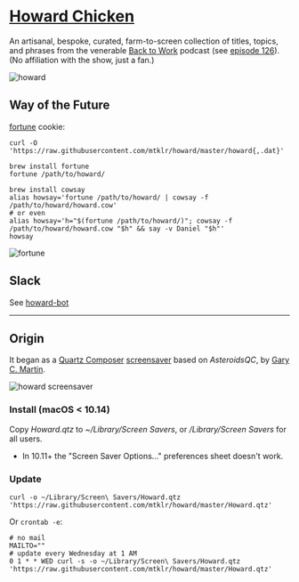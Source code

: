 # [Howard Chicken](https://www.howardchicken.com)

An artisanal, bespoke, curated, farm-to-screen collection of titles, topics, and phrases from the venerable [Back to Work](http://5by5.tv/b2w) podcast (see [episode 126](http://5by5.tv/b2w/126)). (No affiliation with the show, just a fan.)

![howard](https://mtklr.github.com/images/howard-web.png)

## Way of the Future

[fortune](https://en.wikipedia.org/wiki/Fortune_%28Unix%29) cookie:

```console
curl -O 'https://raw.githubusercontent.com/mtklr/howard/master/howard{,.dat}'

brew install fortune
fortune /path/to/howard/

brew install cowsay
alias howsay='fortune /path/to/howard/ | cowsay -f /path/to/howard/howard.cow'
# or even
alias howsay='h="$(fortune /path/to/howard/)"; cowsay -f /path/to/howard/howard.cow "$h" && say -v Daniel "$h"'
howsay
```

![fortune](https://mtklr.github.com/images/howard-fortune.png)

## Slack

See [howard-bot](https://github.com/shoesandsocks/howard-bot)

***

## Origin

It began as a [Quartz Composer](https://en.wikipedia.org/wiki/Quartz_Composer) [screensaver](https://mtklr.github.com/images/howard-crazywall.png) based on _AsteroidsQC_, by [Gary C. Martin](http://osx.garycmartin.com).

![howard screensaver](https://mtklr.github.com/images/howard.png)

### Install (macOS < 10.14)

Copy _Howard.qtz_ to _~/Library/Screen Savers_, or _/Library/Screen Savers_ for all users.

* In 10.11+ the "Screen Saver Options..." preferences sheet doesn't work.

### Update

```console
curl -o ~/Library/Screen\ Savers/Howard.qtz 'https://raw.githubusercontent.com/mtklr/howard/master/Howard.qtz'
```

Or `crontab -e`:

```shell
# no mail
MAILTO=""
# update every Wednesday at 1 AM
0 1 * * WED curl -s -o ~/Library/Screen\ Savers/Howard.qtz 'https://raw.githubusercontent.com/mtklr/howard/master/Howard.qtz'
```


